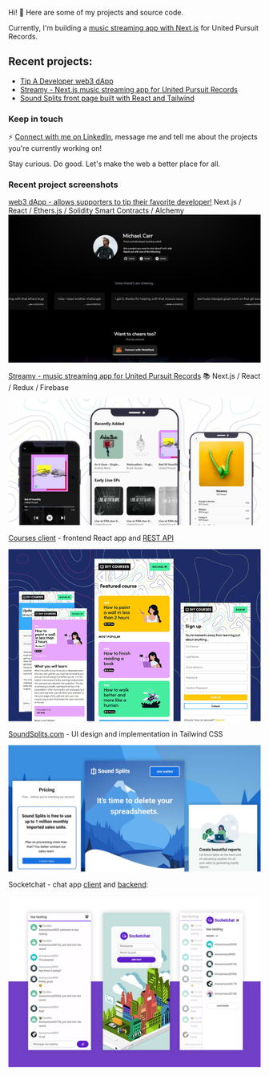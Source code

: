 Hi! :monocle_face:
Here are some of my projects and source code. 

Currently, I'm building a [music streaming app with Next.js](https://github.com/xyeres/streamy) for United Pursuit Records.

## Recent projects: 
- [Tip A Developer web3 dApp](https://github.com/xyeres/web3-tip-a-developer)
- [Streamy - Next.js music streaming app for United Pursuit Records](https://github.com/xyeres/streamy)
- [Sound Splits front page built with React and Tailwind](https://github.com/mallocked/splits-landing)

### Keep in touch
⚡ [Connect with me on LinkedIn](https://www.linkedin.com/in/mxcarr/), message me and tell me about the projects you're currently working on!

Stay curious. Do good. Let's make the web a better place for all.

### Recent project screenshots
[web3 dApp - allows supporters to tip their favorite developer!](https://github.com/xyeres/web3-tip-a-developer) Next.js / React / Ethers.js / Solidity Smart Contracts / Alchemy  
[![](./screen-tipadev.jpg)](https://github.com/xyeres/web3-tip-a-developer)

[Streamy - music streaming app for United Pursuit Records](https://github.com/xyeres/streamy)  📚  Next.js / React / Redux / Firebase

[![](./screen-streamy.jpg)](https://github.com/xyeres/streamy)

[Courses client](https://github.com/xyeres/courses-client) - frontend React app and [REST API](https://github.com/xyeres/courses-api)

[![](./screen-diy-courses.jpg)](https://github.com/xyeres/courses-client)

[SoundSplits.com](https://github.com/mallocked/splits-landing) - UI design and implementation in Tailwind CSS

[![](./screen-soundsplits.jpg)](https://github.com/mallocked/splits-landing)

Socketchat - chat app [client](https://github.com/xyeres/socketchat-client) and [backend](https://github.com/xyeres/socketchat-server):

[![](./screen-feature-md.png)](https://github.com/xyeres/socketchat-client)
